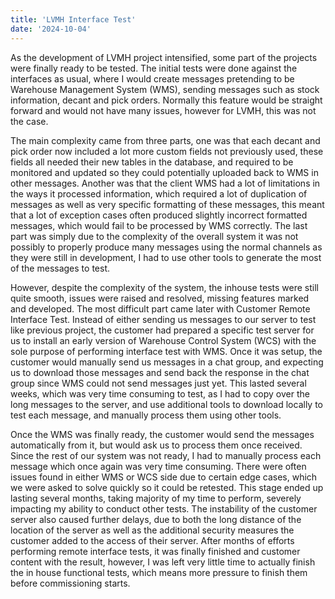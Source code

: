```yaml
---
title: 'LVMH Interface Test'
date: '2024-10-04'
---
```


As the development of LVMH project intensified, some part of the projects were finally ready to be tested. The initial tests were done against the interfaces as usual, where I would create messages pretending to be Warehouse Management System (WMS), sending messages such as stock information, decant and pick orders. Normally this feature would be straight forward and would not have many issues, however for LVMH, this was not the case. 


The main complexity came from three parts, one was that each decant and pick order now included a lot more custom fields not previously used, these fields all needed their new tables in the database, and required to be monitored and updated so they could potentially uploaded back to WMS in other messages. Another was that the client WMS had a lot of limitations in the ways it processed information, which required a lot of duplication of messages as well as very specific formatting of these messages, this meant that a lot of exception cases often produced slightly incorrect formatted messages, which would fail to be processed by WMS correctly. The last part was simply due to the complexity of the overall system it was not possibly to properly produce many messages using the normal channels as they were still in development, I had to use other tools to generate the most of the messages to test. 


However, despite the complexity of the system, the inhouse tests were still quite smooth, issues were raised and resolved, missing features marked and developed. The most difficult part came later with Customer Remote Interface Test. Instead of either sending us messages to our server to test like previous project, the customer had prepared a specific test server for us to install an early version of Warehouse Control System (WCS) with the sole purpose of performing interface test with WMS. Once it was setup, the customer would manually send us messages in a chat group, and expecting us to download those messages and send back the response in the chat group since WMS could not send messages just yet. This lasted several weeks, which was very time consuming to test, as I had to copy over the long messages to the server, and use additional tools to download locally to test each message, and manually process them using other tools. 


Once the WMS was finally ready, the customer would send the messages automatically from it, but would ask us to process them once received. Since the rest of our system was not ready, I had to manually process each message which once again was very time consuming. There were often issues found in either WMS or WCS side due to certain edge cases, which we were asked to solve quickly so it could be retested. This stage ended up lasting several months, taking majority of my time to perform, severely impacting my ability to conduct other tests. The instability of the customer server also caused further delays, due to both the long distance of the location of the server as well as the additional security measures the customer added to the access of their server. After months of efforts performing remote interface tests, it was finally finished and customer content with the result, however, I was left very little time to actually finish the in house functional tests, which means more pressure to finish them before commissioning starts. 